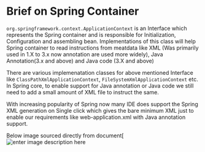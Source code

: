 # Brief on Spring Container
`org.springframework.context.ApplicationContext` is an Interface which represents the Spring container and is responsible for Initialization, Configuration and assembling bean. Implementations of this class will help Spring container to read instructions from meatdata like XML (Was primarily used  in 1.X to 3.x now annotation are used more widely), Java Annotation(3.x and above) and Java code (3.X and above)

There are various implemenatation classes for above mentioned Interface like `ClassPathXmlApplicationContext`, `FileSystemXmlApplicationContext` etc. In Spring core, to enable support for Java annotation or Java code we still need to add a small amount of XML file to instruct the same.

With increasing popularity of Spring now many IDE does support the Spring XML generation on Single click which gives the bare minimum XML just to enable our requirements like web-application.xml with Java annotation support.

Below image sourced directly from document[
![enter image description here](https://docs.spring.io/spring-framework/docs/current/spring-framework-reference/images/container-magic.png)
<!--stackedit_data:
eyJoaXN0b3J5IjpbLTE5MzIxNDQ2NDcsLTIwODg3NDY2MTJdfQ
==
-->